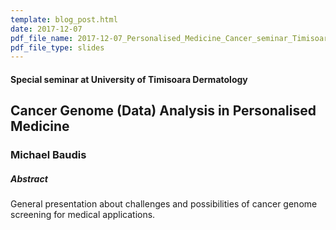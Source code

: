 ```yaml
---
template: blog_post.html 
date: 2017-12-07
pdf_file_name: 2017-12-07_Personalised_Medicine_Cancer_seminar_Timisoara_Michael_Baudis.pdf
pdf_file_type: slides
---
```


#### Special seminar at University of Timisoara Dermatology
## Cancer Genome (Data) Analysis in Personalised Medicine
### Michael Baudis

##### Abstract

General presentation about challenges and possibilities of cancer genome screening for medical applications.
